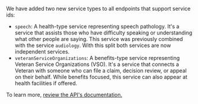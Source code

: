 We have added two new service types to all endpoints that support service ids:
- `speech`: A health-type service representing speech pathology. It's a service that assists those who have difficulty speaking or understanding what other people are saying. This service was previously combined with the service `audiology`. With this split both services are now independent services.
- `veteranServiceOrganizations`: A benefits-type service representing Veteran Service Organizations (VSO). It's a service that connects a Veteran with someone who can file a claim, decision review, or appeal on their behalf. While benefits focused, this service can also appear at health facilities if offered.

To learn more, [review the API's documentation.](https://developer.va.gov/explore/api/va-facilities/docs?version=current)
